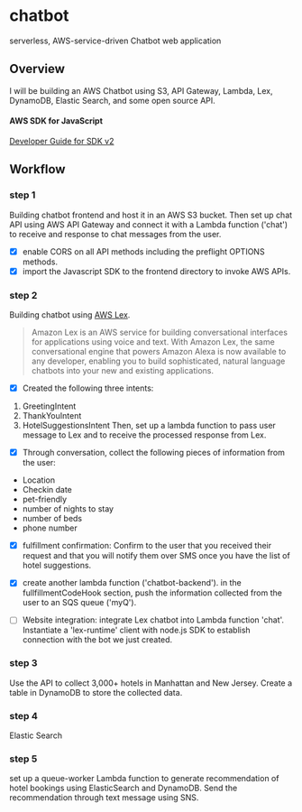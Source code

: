# chatbot
serverless, AWS-service-driven Chatbot web application 

## Overview
I will be building an AWS Chatbot using S3, API Gateway, Lambda, Lex, DynamoDB, Elastic Search, and some open source API. 

#### AWS SDK for JavaScript  
[Developer Guide for SDK v2](https://docs.aws.amazon.com/sdk-for-javascript/v2/developer-guide/sqs-examples-send-receive-messages.html)

## Workflow 
### step 1
Building chatbot frontend and host it in an AWS S3 bucket. Then set up chat API using AWS API Gateway and connect it with a Lambda function ('chat') to receive and response to chat messages from the user. 
- [x] enable CORS on all API methods including the preflight OPTIONS methods. 
- [x] import the Javascript SDK to the frontend directory to invoke AWS APIs. 

### step 2
Building chatbot using [AWS Lex](https://docs.aws.amazon.com/lex/latest/dg/what-is.html). 

> Amazon Lex is an AWS service for building conversational interfaces for applications using voice and text. With Amazon Lex, the same conversational engine that powers Amazon Alexa is now available to any developer, enabling you to build sophisticated, natural language chatbots into your new and existing applications.

- [x] Created the following three intents: 
1. GreetingIntent
2. ThankYouIntent
3. HotelSuggestionsIntent
Then, set up a lambda function to pass user message to Lex and to receive the processed response from Lex.  

- [x] Through conversation, collect the following pieces of information from the user: 
* Location
* Checkin date
* pet-friendly
* number of nights to stay
* number of beds
* phone number
- [x] fulfillment confirmation: Confirm to the user that you received their request and that you will notify them over SMS once you have the list of hotel suggestions. 

- [x] create another lambda function ('chatbot-backend'). in the fullfillmentCodeHook section, push the information collected from the user to an SQS queue ('myQ'). 

- [ ] Website integration: integrate Lex chatbot into Lambda function 'chat'. Instantiate a 'lex-runtime' client with node.js SDK to establish connection with the bot we just created. 

### step 3 
Use the API to collect 3,000+ hotels in Manhattan and New Jersey. Create a table in DynamoDB to store the collected data. 

### step 4 
Elastic Search

### step 5
set up a queue-worker Lambda function to generate recommendation of hotel bookings using ElasticSearch and DynamoDB. Send the recommendation through text message using SNS. 
